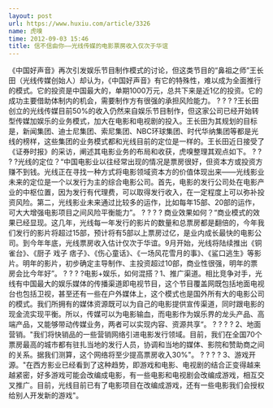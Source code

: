 ```yaml
---
layout: post
url: https://www.huxiu.com/article/3326
name: 虎嗅
time: 2012-09-03 15:46
title: 信不信由你——光线传媒的电影票房收入仅次于华谊
---
```

《中国好声音》再次引发娱乐节目制作模式的讨论，但这类节目的“鼻祖之师”王长田（光线传媒创始人）却认为，《中国好声音》有它的特殊性，难以成为全面推行的模式。它的投资是中国最大的，单期1000万元，总共下来是近1亿的投资。它的成功主要借助体制内的机会，需要制作方有很强的承担风险能力。 ? ? ? ?王长田创立的光线传媒目前50%的收入仍然来自娱乐节目制作，但这家公司已经开始转型传媒加娱乐的业务模式，加大在电影和电视剧的投入。王长田为其规划的目标是，新闻集团、迪士尼集团、索尼集团、NBC环球集团、时代华纳集团等都是光线的榜样，这些集团的业务模式都和光线目前的定位是一样的。王长田近日接受了《证券时报》的采访，阐述其电影业务的布局和收获，虎嗅整理其观点如下。 ? ? ? ?光线的定位？“中国电影业以往经常出现的情况是票房很好，但资本方或投资方赚不到钱。光线正在寻找一种方式将电影领域资本方的价值体现出来——光线影业未来的定位是一个以发行为主的综合电影公司。首先，电影的发行公司处在电影产业的中枢位置，因为发行有代理费，可以取得发行收入，在一定程度上可以弥补投资风险。第二，光线影业未来通过比较多的运作，比如每年15部、20部的运作，可大大增强电影项目之间风险平衡能力”。 ? ? ? ? 商业效果如何？“商业模式的效果已经显现。这几年，光线每一年发行的影片的数量和总票房都是翻倍的，今年我们发行的影片将超过15部，预计将有5部以上票房过亿，是业内成长最快的电影公司。到今年年底，光线票房收入估计仅次于华谊。9月开始，光线将陆续推出《铜雀台》、《厨子 戏子 痞子》、《伤心童话》、《一场风花雪月的事》、《鲨口逃生》等影片。明年的影片，初步确定主导制作、主投资超过10部，商业性很强，明年的票房会比今年好”。 ? ? ? ?电影+娱乐，如何混搭？1、推广渠道。相比竞争对手，光线有中国最大的娱乐媒体的传播渠道即电视节目，这个节目覆盖网既包括地面电视台也包括卫视，甚至还有一些在户外媒体上，这个模式也是国外所有大的电影公司的模式。我们所拥有的媒体资源既可以为自己的电影提供宣传渠道，同时跟电影的现金流实现平衡。所以，传媒可以为电影输血，而电影作为娱乐界的龙头产品、高端产品，又能够带动传媒业务，两者可以实现内容、资源共享“。 ? ? ? ? 2、地面营销。"我们将快销品的一些营销网络引进电影发行领域。目前，我们在全国70个票房最高的城市都有驻扎当地的发行人员，协调和当地的媒体、影院和赞助商之间的关系。据我们测算，这个网络将至少提高票房收入30%"。 ? ? ? ? 3、游戏开源。"在西方影业已经看到了这种趋势，即游戏和电影、电视剧的结合正变得越来越紧密，好多游戏可能会改编成电影，有一些电影和电视剧会改编成游戏，相互交叉推广。目前，光线目前已有了电影项目在改编成游戏，还有一些电影我们会授权给别人开发新的游戏"。 　　

